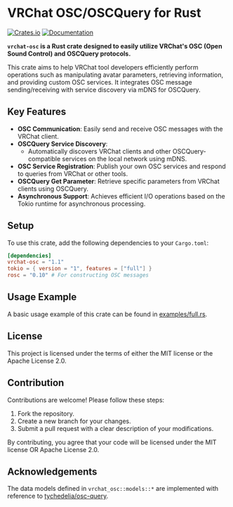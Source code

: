 # VRChat OSC/OSCQuery for Rust

[![Crates.io](https://img.shields.io/crates/v/vrchat-osc)](https://crates.io/crates/vrchat-osc)
[![Documentation](https://docs.rs/vrchat-osc/badge.svg)](https://docs.rs/vrchat-osc)

**`vrchat-osc` is a Rust crate designed to easily utilize VRChat's OSC (Open Sound Control) and OSCQuery protocols.**

This crate aims to help VRChat tool developers efficiently perform operations such as manipulating avatar parameters, retrieving information, and providing custom OSC services. It integrates OSC message sending/receiving with service discovery via mDNS for OSCQuery.

## Key Features

* **OSC Communication**: Easily send and receive OSC messages with the VRChat client.
* **OSCQuery Service Discovery**:
    * Automatically discovers VRChat clients and other OSCQuery-compatible services on the local network using mDNS.
* **OSC Service Registration**: Publish your own OSC services and respond to queries from VRChat or other tools.
* **OSCQuery Get Parameter**: Retrieve specific parameters from VRChat clients using OSCQuery.
* **Asynchronous Support**: Achieves efficient I/O operations based on the Tokio runtime for asynchronous processing.

## Setup

To use this crate, add the following dependencies to your `Cargo.toml`:

```toml
[dependencies]
vrchat-osc = "1.1"
tokio = { version = "1", features = ["full"] }
rosc = "0.10" # For constructing OSC messages
````

## Usage Example
A basic usage example of this crate can be found in [examples/full.rs](./examples/full.rs).

## License

This project is licensed under the terms of either the MIT license or the Apache License 2.0.

## Contribution

Contributions are welcome\! Please follow these steps:

1.  Fork the repository.
2.  Create a new branch for your changes.
3.  Submit a pull request with a clear description of your modifications.

By contributing, you agree that your code will be licensed under the MIT license OR Apache License 2.0.

## Acknowledgements

The data models defined in `vrchat_osc::models::*` are implemented with reference to [tychedelia/osc-query](https://github.com/tychedelia/osc-query).
